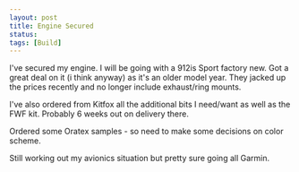 ```yaml
---
layout: post
title: Engine Secured
status: 
tags: [Build]
---
```

I've secured my engine. I will be going with a 912is Sport factory new. Got a great deal on it (i think anyway) as it's an older model year. They jacked up the prices recently and no longer include exhaust/ring mounts. 

I've also ordered from Kitfox all the additional bits I need/want as well as the FWF kit. Probably 6 weeks out on delivery there. 

Ordered some Oratex samples - so need to make some decisions on color scheme. 

Still working out my avionics situation but pretty sure going all Garmin.
